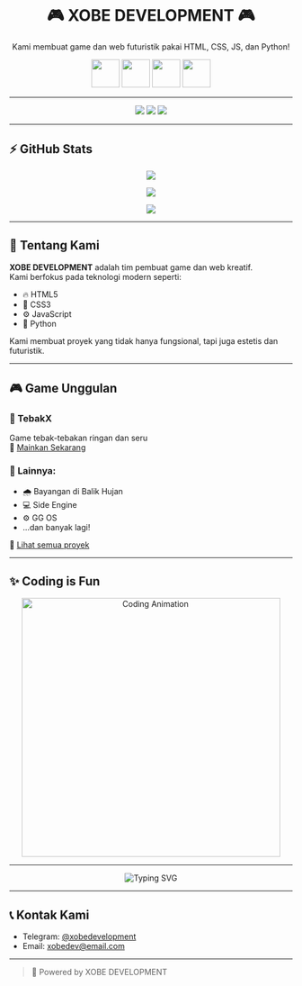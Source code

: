 <h1 align="center">🎮 XOBE DEVELOPMENT 🎮</h1>
<p align="center">Kami membuat game dan web futuristik pakai HTML, CSS, JS, dan Python!</p>

<p align="center">
  <img src="https://cdn.jsdelivr.net/gh/devicons/devicon/icons/html5/html5-original.svg" width="50px" />
  <img src="https://cdn.jsdelivr.net/gh/devicons/devicon/icons/css3/css3-original.svg" width="50px" />
  <img src="https://cdn.jsdelivr.net/gh/devicons/devicon/icons/javascript/javascript-original.svg" width="50px" />
  <img src="https://cdn.jsdelivr.net/gh/devicons/devicon/icons/python/python-original.svg" width="50px" />
</p>

---

<p align="center">
  <img src="https://komarev.com/ghpvc/?username=dev123dev33&label=Profile+Views&color=00FFFF&style=flat-square" />
  <img src="https://img.shields.io/github/followers/dev123dev33?label=GitHub+Followers&style=social" />
  <img src="https://badges.pufler.dev/visits/dev123dev33/dev123dev33" />
</p>

---

## ⚡ GitHub Stats

<p align="center">
  <img src="https://github-readme-stats.vercel.app/api?username=dev123dev33&show_icons=true&theme=radical&count_private=true&hide_border=true" />
</p>

<p align="center">
  <img src="https://github-readme-streak-stats.herokuapp.com?user=dev123dev33&theme=highcontrast&hide_border=true" />
</p>

<p align="center">
  <img src="https://github-readme-stats.vercel.app/api/top-langs/?username=dev123dev33&layout=compact&theme=radical&hide_border=true" />
</p>

---

## 🧠 Tentang Kami

**XOBE DEVELOPMENT** adalah tim pembuat game dan web kreatif.  
Kami berfokus pada teknologi modern seperti:

- 🔥 HTML5  
- 🎨 CSS3  
- ⚙️ JavaScript  
- 🧪 Python  

Kami membuat proyek yang tidak hanya fungsional, tapi juga estetis dan futuristik.

---

## 🎮 Game Unggulan

### 🔹 TebakX  
Game tebak-tebakan ringan dan seru  
🔗 [Mainkan Sekarang](https://dev123dev33.github.io/tebakx/)

### 🔸 Lainnya:
- 🌧️ Bayangan di Balik Hujan  
- 💻 Side Engine  
- ⚙️ GG OS  
- ...dan banyak lagi!

📁 [Lihat semua proyek](https://github.com/dev123dev33?tab=repositories)

---

## ✨ Coding is Fun

<p align="center">
  <img src="https://media.giphy.com/media/qgQUggAC3Pfv687qPC/giphy.gif" width="460px" alt="Coding Animation">
</p>

---

<p align="center">
  <img src="https://readme-typing-svg.herokuapp.com?font=Fira+Code&size=24&duration=3000&pause=1000&color=00F7FF&center=true&vCenter=true&width=600&lines=Selamat+Datang+di+XOBE+DEVELOPMENT;Kami+membuat+web+%26+game+keren!;Follow+GitHub+kami+🔥" alt="Typing SVG" />
</p>

---

## 📞 Kontak Kami

- Telegram: [@xobedevelopment](https://t.me/xobedevelopment)  
- Email: [xobedev@email.com](mailto:xobedev@email.com)

---

> 🧠 Powered by XOBE DEVELOPMENT

